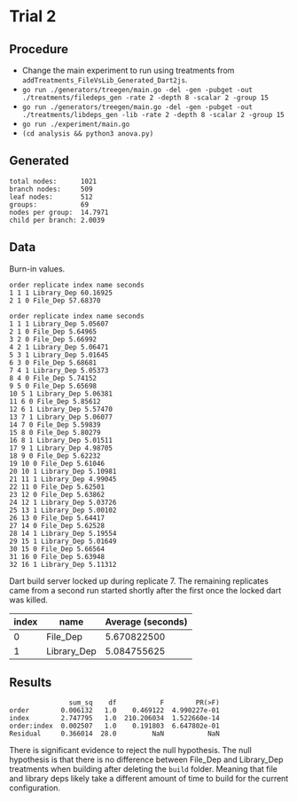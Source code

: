 # Trial 2

## Procedure

- Change the main experiment to run using treatments from `addTreatments_FileVsLib_Generated_Dart2js`.
- `go run ./generators/treegen/main.go -del -gen -pubget -out ./treatments/filedeps_gen -rate 2 -depth 8 -scalar 2 -group 15`
- `go run ./generators/treegen/main.go -del -gen -pubget -out ./treatments/libdeps_gen -lib -rate 2 -depth 8 -scalar 2 -group 15`
- `go run ./experiment/main.go`
- `(cd analysis && python3 anova.py)`

## Generated

```Plain
total nodes:      1021
branch nodes:     509
leaf nodes:       512
groups:           69
nodes per group:  14.7971
child per branch: 2.0039
```

## Data

Burn-in values.

```Plain
order replicate index name seconds
1 1 1 Library_Dep 60.16925
2 1 0 File_Dep 57.68370
```

```Plain
order replicate index name seconds
1 1 1 Library_Dep 5.05607
2 1 0 File_Dep 5.64965
3 2 0 File_Dep 5.66992
4 2 1 Library_Dep 5.06471
5 3 1 Library_Dep 5.01645
6 3 0 File_Dep 5.68681
7 4 1 Library_Dep 5.05373
8 4 0 File_Dep 5.74152
9 5 0 File_Dep 5.65698
10 5 1 Library_Dep 5.06381
11 6 0 File_Dep 5.85612
12 6 1 Library_Dep 5.57470
13 7 1 Library_Dep 5.06077
14 7 0 File_Dep 5.59839
15 8 0 File_Dep 5.80279
16 8 1 Library_Dep 5.01511
17 9 1 Library_Dep 4.98705
18 9 0 File_Dep 5.62232
19 10 0 File_Dep 5.61046
20 10 1 Library_Dep 5.10981
21 11 1 Library_Dep 4.99045
22 11 0 File_Dep 5.62501
23 12 0 File_Dep 5.63862
24 12 1 Library_Dep 5.03726
25 13 1 Library_Dep 5.00102
26 13 0 File_Dep 5.64417
27 14 0 File_Dep 5.62528
28 14 1 Library_Dep 5.19554
29 15 1 Library_Dep 5.01649
30 15 0 File_Dep 5.66564
31 16 0 File_Dep 5.63948
32 16 1 Library_Dep 5.11312
```

Dart build server locked up during replicate 7.
The remaining replicates came from a second run started shortly after the first once the locked dart was killed.

| index | name        | Average (seconds) |
|-------|-------------|-------------------|
| 0     | File_Dep    | 5.670822500       |
| 1     | Library_Dep | 5.084755625       |

## Results

```Plain
               sum_sq    df           F        PR(>F)
order        0.006132   1.0    0.469122  4.990227e-01
index        2.747795   1.0  210.206034  1.522660e-14
order:index  0.002507   1.0    0.191803  6.647802e-01
Residual     0.366014  28.0         NaN           NaN
```

There is significant evidence to reject the null hypothesis.
The null hypothesis is that there is no difference between File_Dep and Library_Dep treatments when building after deleting the `build` folder.
Meaning that file and library deps likely take a different amount of time to build for the current configuration.
